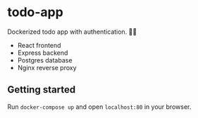 # todo-app

Dockerized todo app with authentication. 👨‍💻

- React frontend
- Express backend
- Postgres database
- Nginx reverse proxy

## Getting started

Run `docker-compose up` and open `localhost:80` in your browser.
